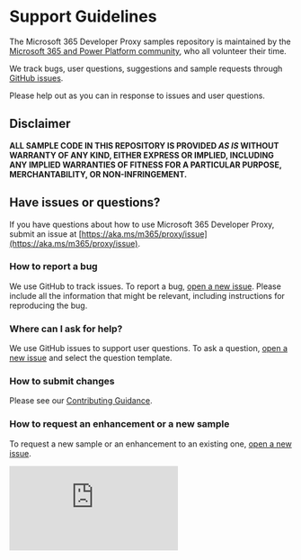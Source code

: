 # Support Guidelines

The Microsoft 365 Developer Proxy samples repository is maintained by the [Microsoft 365 and Power Platform community](https://aka.ms/m365pnp), who all volunteer their time.

We track bugs, user questions, suggestions and sample requests through [GitHub issues](https://github.com/pnp/proxy-samples/issues).

Please help out as you can in response to issues and user questions.

## Disclaimer

**ALL SAMPLE CODE IN THIS REPOSITORY IS PROVIDED *AS IS* WITHOUT WARRANTY OF ANY KIND, EITHER EXPRESS OR IMPLIED, INCLUDING ANY IMPLIED WARRANTIES OF FITNESS FOR A PARTICULAR PURPOSE, MERCHANTABILITY, OR NON-INFRINGEMENT.**

## Have issues or questions?

If you have questions about how to use Microsoft 365 Developer Proxy, submit an issue at [https://aka.ms/m365/proxy/issue](https://aka.ms/m365/proxy/issue).

### How to report a bug

We use GitHub to track issues. To report a bug, [open a new issue](https://github.com/pnp/proxy-samples/issues/new/choose). Please include all the information that might be relevant, including instructions for reproducing the bug.

### Where can I ask for help?

We use GitHub issues to support user questions. To ask a question, [open a new issue](https://github.com/pnp/proxy-samples/issues/new/choose) and select the question template.

### How to submit changes

Please see our [Contributing Guidance](./CONTRIBUTING.md).

### How to request an enhancement or a new sample

To request a new sample or an enhancement to an existing one, [open a new issue](https://github.com/pnp/proxy-samples/issues/new/choose).

![](https://m365-visitor-stats.azurewebsites.net/proxy-samples/SUPPORT.md)
